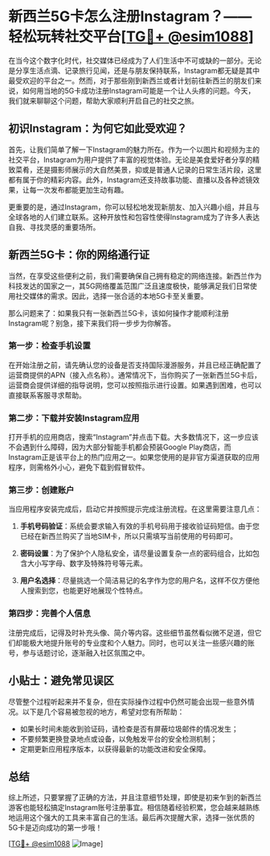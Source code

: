 # 新西兰5G卡怎么注册Instagram？——轻松玩转社交平台[[TG💪+ @esim1088](https://t.me/s/esim1088)]

在当今这个数字化时代，社交媒体已经成为了人们生活中不可或缺的一部分。无论是分享生活点滴、记录旅行见闻，还是与朋友保持联系，Instagram都无疑是其中最受欢迎的平台之一。然而，对于那些刚到新西兰或者计划前往新西兰的朋友们来说，如何用当地的5G卡成功注册Instagram可能是一个让人头疼的问题。今天，我们就来聊聊这个问题，帮助大家顺利开启自己的社交之旅。

## 初识Instagram：为何它如此受欢迎？

首先，让我们简单了解一下Instagram的魅力所在。作为一个以图片和视频为主的社交平台，Instagram为用户提供了丰富的视觉体验。无论是美食爱好者分享的精致菜肴，还是摄影师展示的大自然美景，抑或是普通人记录的日常生活片段，这里都有属于你的精彩内容。此外，Instagram还支持故事功能、直播以及各种滤镜效果，让每一次发布都能更加生动有趣。

更重要的是，通过Instagram，你可以轻松地发现新朋友、加入兴趣小组，并且与全球各地的人们建立联系。这种开放性和包容性使得Instagram成为了许多人表达自我、寻找灵感的重要场所。

## 新西兰5G卡：你的网络通行证

当然，在享受这些便利之前，我们需要确保自己拥有稳定的网络连接。新西兰作为科技发达的国家之一，其5G网络覆盖范围广泛且速度极快，能够满足我们日常使用社交媒体的需求。因此，选择一张合适的本地5G卡至关重要。

那么问题来了：如果我只有一张新西兰5G卡，该如何操作才能顺利注册Instagram呢？别急，接下来我们将一步步为你解答。

### 第一步：检查手机设置

在开始注册之前，请先确认您的设备是否支持国际漫游服务，并且已经正确配置了运营商提供的APN（接入点名称）。通常情况下，当你购买了一张新西兰5G卡后，运营商会提供详细的指导说明，您可以按照指示进行设置。如果遇到困难，也可以直接联系客服寻求帮助。

### 第二步：下载并安装Instagram应用

打开手机的应用商店，搜索“Instagram”并点击下载。大多数情况下，这一步应该不会遇到什么障碍，因为大部分智能手机都会预装Google Play商店，而Instagram正是该平台上的热门应用之一。如果您使用的是非官方渠道获取的应用程序，则需格外小心，避免下载到假冒软件。

### 第三步：创建账户

当应用程序安装完成后，启动它并按照提示完成注册流程。在这里需要注意几点：

1. **手机号码验证**：系统会要求输入有效的手机号码用于接收验证码短信。由于您已经在新西兰购买了当地SIM卡，所以只需填写当前使用的号码即可。
   
2. **密码设置**：为了保护个人隐私安全，请尽量设置复杂一点的密码组合，比如包含大小写字母、数字及特殊符号等元素。

3. **用户名选择**：尽量挑选一个简洁易记的名字作为您的用户名，这样不仅方便他人搜索到您，也能更好地展现个性特点。

### 第四步：完善个人信息

注册完成后，记得及时补充头像、简介等内容。这些细节虽然看似微不足道，但它们却能极大地提升账号的专业度和个人魅力。同时，也可以关注一些感兴趣的账号，参与话题讨论，逐渐融入社区氛围之中。

## 小贴士：避免常见误区

尽管整个过程听起来并不复杂，但在实际操作过程中仍然可能会出现一些意外情况。以下是几个容易被忽视的地方，希望对您有所帮助：

- 如果长时间未能收到验证码，请检查是否有屏蔽垃圾邮件的情况发生；
- 不要频繁更换登录地点或设备，以免触发平台的安全检测机制；
- 定期更新应用程序版本，以获得最新的功能改进和安全保障。

## 总结

综上所述，只要掌握了正确的方法，并且注意细节处理，即使是初来乍到的新西兰游客也能轻松搞定Instagram账号注册事宜。相信随着经验积累，您会越来越熟练地运用这个强大的工具来丰富自己的生活。最后再次提醒大家，选择一张优质的5G卡是迈向成功的第一步哦！

[[TG💪+ @esim1088](https://t.me/s/esim1088) ![Image](https://i.postimg.cc/4NQfJmqS/Snipaste-2025-05-13-00-14-12.png)]